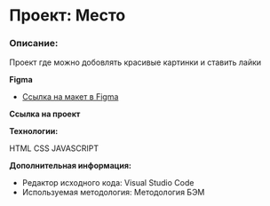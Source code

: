 # Проект: Место

### Oписание: 
Проект где можно добовлять красивые картинки и ставить лайки

**Figma**

* [Ссылка на макет в Figma](https://www.figma.com/file/2cn9N9jSkmxD84oJik7xL7/JavaScript.-Sprint-4?node-id=0%3A1)

**Ссылка на проект** 

**Технологии:**

HTML CSS JAVASCRIPT

**Дополнительная информация:**

* Редактор исходного кода: Visual Studio Code
* Используемая методология: Методология БЭМ


